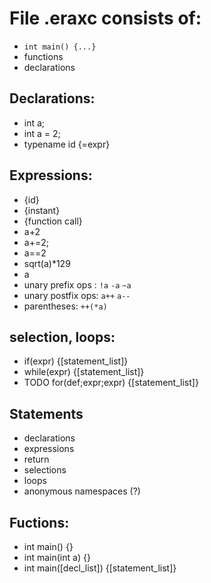 # File .eraxc consists of:

- `int main() {...}`
- functions
- declarations

## Declarations:
- int a;
- int a = 2;
- typename id {=expr}

## Expressions:
- {id}
- {instant}
- {function call}
- a+2
- a+=2;
- a==2
- sqrt(a)*129
- a
- unary prefix ops : `!a` `-a` `~a`
- unary postfix ops: `a++` `a--`
- parentheses: `++(*a)`

## selection, loops:

- if(expr) {[statement_list]}
- while(expr) {[statement_list]}
- TODO for(def;expr;expr) {[statement_list]}

## Statements

- declarations
- expressions
- return
- selections
- loops
- anonymous namespaces (?)

## Fuctions:

- int main() {}
- int main(int a) {}
- int main([decl_list]) {[statement_list]}

